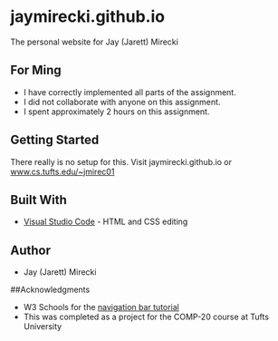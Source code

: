 # jaymirecki.github.io

The personal website for Jay (Jarett) Mirecki

## For Ming

* I have correctly implemented all parts of the assignment.
* I did not collaborate with anyone on this assignment.
* I spent approximately 2 hours on this assignment.

## Getting Started

There really is no setup for this. Visit jaymirecki.github.io or www.cs.tufts.edu/~jmirec01

## Built With

* [Visual Studio Code](https://code.visualstudio.com/) - HTML and CSS editing

## Author
* Jay (Jarett) Mirecki

##Acknowledgments

* W3 Schools for the [navigation bar tutorial](https://www.w3schools.com/css/css_navbar.asp)
* This was completed as a project for the COMP-20 course at Tufts University